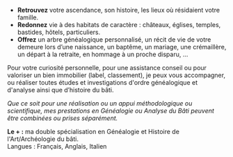 - **Retrouvez** votre ascendance, son histoire, les lieux où résidaient votre famille.
- **Redonnez** vie à des habitats de caractère : châteaux, églises, temples, bastides, hôtels, particuliers.
- **Offrez** un arbre généalogique personnalisé, un récit de vie de votre demeure lors d’une naissance, un baptême, un mariage, une crémaillère, un départ à la retraite, en hommage à un proche disparu, ...  

Pour votre curiosité personnelle, pour une assistance conseil ou pour valoriser un bien immobilier (label, classement), je peux vous accompagner, ou réaliser toutes études et investigations d'ordre généalogique et d'analyse ainsi que d’histoire du bâti.  

*Que ce soit pour une réalisation ou un appui méthodologique ou scientifique, mes prestations en Généalogie ou Analyse du Bâti peuvent être combinées ou prises séparément.*  

**Le + :** ma double spécialisation en Généalogie et Histoire de l'Art/Archéologie du bâti.  
Langues : Français, Anglais, Italien  